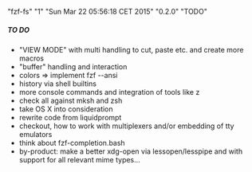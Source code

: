 "fzf-fs" "1" "Sun Mar 22 05:56:18 CET 2015" "0.2.0" "TODO"

##### TO DO

- "VIEW MODE" with multi handling to cut, paste etc. and create more macros
- "buffer" handling and interaction
- colors => implement fzf --ansi
- history via shell builtins
- more console commands and integration of tools like z
- check all against mksh and zsh
- take OS X into consideration
- rewrite code from liquidprompt
- checkout, how to work with multiplexers and/or embedding of tty emulators
- think about fzf-completion.bash
- by-product: make a better xdg-open via lessopen/lesspipe and with support for all relevant mime types...
